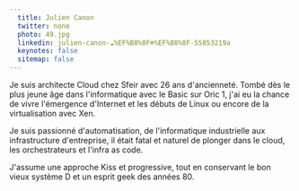 ```yaml
---
  title: Julien Canon
  twitter: none
  photo: 49.jpg
  linkedin: julien-canon-☁%EF%B8%8F☸%EF%B8%8F-55853219a
  keynotes: false
  sitemap: false
---
```

Je suis architecte Cloud chez Sfeir avec 26 ans d'ancienneté.
Tombé dès le plus jeune âge dans l'informatique avec le Basic sur Oric 1, j'ai eu la chance de vivre l'émergence d'Internet et les débuts de Linux ou encore de la virtualisation avec Xen.

Je suis passionné d'automatisation, de l'informatique industrielle aux infrastructure d'entreprise, il était fatal et naturel de plonger dans le cloud, les orchestrateurs et l'infra as code.

J'assume une approche Kiss et progressive, tout en conservant le bon vieux système D et un esprit geek des années 80.